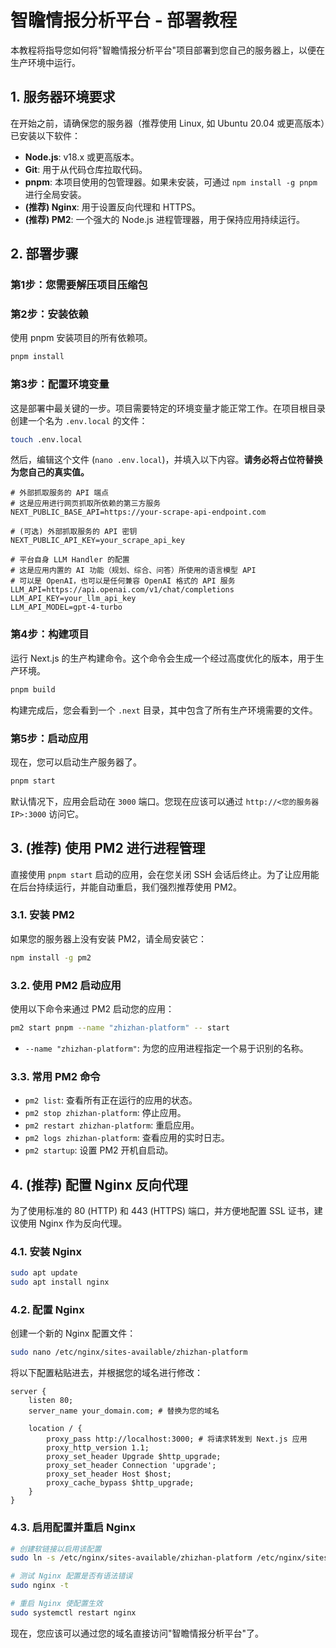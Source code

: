 # 智瞻情报分析平台 - 部署教程

本教程将指导您如何将"智瞻情报分析平台"项目部署到您自己的服务器上，以便在生产环境中运行。

## 1. 服务器环境要求

在开始之前，请确保您的服务器（推荐使用 Linux, 如 Ubuntu 20.04 或更高版本）已安装以下软件：

*   **Node.js**: v18.x 或更高版本。
*   **Git**: 用于从代码仓库拉取代码。
*   **pnpm**: 本项目使用的包管理器。如果未安装，可通过 `npm install -g pnpm` 进行全局安装。
*   **(推荐) Nginx**: 用于设置反向代理和 HTTPS。
*   **(推荐) PM2**: 一个强大的 Node.js 进程管理器，用于保持应用持续运行。

## 2. 部署步骤

### 第1步：您需要解压项目压缩包

### 第2步：安装依赖

使用 pnpm 安装项目的所有依赖项。

```bash
pnpm install
```

### 第3步：配置环境变量

这是部署中最关键的一步。项目需要特定的环境变量才能正常工作。在项目根目录创建一个名为 `.env.local` 的文件：

```bash
touch .env.local
```

然后，编辑这个文件 (`nano .env.local`)，并填入以下内容。**请务必将占位符替换为您自己的真实值。**

```env
# 外部抓取服务的 API 端点
# 这是应用进行网页抓取所依赖的第三方服务
NEXT_PUBLIC_BASE_API=https://your-scrape-api-endpoint.com

# (可选) 外部抓取服务的 API 密钥
NEXT_PUBLIC_API_KEY=your_scrape_api_key

# 平台自身 LLM Handler 的配置
# 这是应用内置的 AI 功能（规划、综合、问答）所使用的语言模型 API
# 可以是 OpenAI，也可以是任何兼容 OpenAI 格式的 API 服务
LLM_API=https://api.openai.com/v1/chat/completions
LLM_API_KEY=your_llm_api_key
LLM_API_MODEL=gpt-4-turbo
```

### 第4步：构建项目

运行 Next.js 的生产构建命令。这个命令会生成一个经过高度优化的版本，用于生产环境。

```bash
pnpm build
```

构建完成后，您会看到一个 `.next` 目录，其中包含了所有生产环境需要的文件。

### 第5步：启动应用

现在，您可以启动生产服务器了。

```bash
pnpm start
```

默认情况下，应用会启动在 `3000` 端口。您现在应该可以通过 `http://<您的服务器IP>:3000` 访问它。

## 3. (推荐) 使用 PM2 进行进程管理

直接使用 `pnpm start` 启动的应用，会在您关闭 SSH 会话后终止。为了让应用能在后台持续运行，并能自动重启，我们强烈推荐使用 PM2。

### 3.1. 安装 PM2

如果您的服务器上没有安装 PM2，请全局安装它：

```bash
npm install -g pm2
```

### 3.2. 使用 PM2 启动应用

使用以下命令来通过 PM2 启动您的应用：

```bash
pm2 start pnpm --name "zhizhan-platform" -- start
```

*   `--name "zhizhan-platform"`: 为您的应用进程指定一个易于识别的名称。

### 3.3. 常用 PM2 命令

*   `pm2 list`: 查看所有正在运行的应用的状态。
*   `pm2 stop zhizhan-platform`: 停止应用。
*   `pm2 restart zhizhan-platform`: 重启应用。
*   `pm2 logs zhizhan-platform`: 查看应用的实时日志。
*   `pm2 startup`: 设置 PM2 开机自启动。

## 4. (推荐) 配置 Nginx 反向代理

为了使用标准的 80 (HTTP) 和 443 (HTTPS) 端口，并方便地配置 SSL 证书，建议使用 Nginx 作为反向代理。

### 4.1. 安装 Nginx

```bash
sudo apt update
sudo apt install nginx
```

### 4.2. 配置 Nginx

创建一个新的 Nginx 配置文件：

```bash
sudo nano /etc/nginx/sites-available/zhizhan-platform
```

将以下配置粘贴进去，并根据您的域名进行修改：

```nginx
server {
    listen 80;
    server_name your_domain.com; # 替换为您的域名

    location / {
        proxy_pass http://localhost:3000; # 将请求转发到 Next.js 应用
        proxy_http_version 1.1;
        proxy_set_header Upgrade $http_upgrade;
        proxy_set_header Connection 'upgrade';
        proxy_set_header Host $host;
        proxy_cache_bypass $http_upgrade;
    }
}
```

### 4.3. 启用配置并重启 Nginx

```bash
# 创建软链接以启用该配置
sudo ln -s /etc/nginx/sites-available/zhizhan-platform /etc/nginx/sites-enabled/

# 测试 Nginx 配置是否有语法错误
sudo nginx -t

# 重启 Nginx 使配置生效
sudo systemctl restart nginx
```

现在，您应该可以通过您的域名直接访问"智瞻情报分析平台"了。
